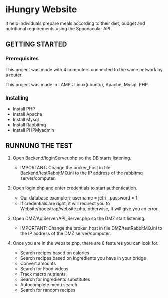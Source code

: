 # iHungry Website

It help individuals prepare meals according to their diet, budget and nutritional requirements using the Spoonacular API.


## GETTING STARTED

### Prerequisites

This project was made with 4 computers connected to the same network by a router.

This project was made in LAMP : Linux(ubuntu), Apache, Mysql, PHP.


  
### Installing
 
- Install PHP
- Install Apache
- Install Mysql
- Install Rabbitmq
- Install PHPMyadmin

## RUNNUNG THE TEST

1. Open Backend/loginServer.php so the DB starts listening. 
    - IMPORTANT: Change the broker_host in file Backend/testRabbitMQ.ini to the IP 
address of the rabbitmq server/computer.

2. Open login.php and enter credentials to start authentication.
    - Our database example-> username = jefri , password = 1
    - If credentials are right, it will redirect you to Website/bootstrap/website.php, otherwise, It will give you
    an error.
  
3. Open DMZ/ApiServer/API_Server.php so the DMZ start listening.
    - IMPORTANT: Change the broker_host in file DMZ/testRabbitMQ.ini to the IP 
address of the DMZ server/computer.
      
3. Once you are in the website.php, there are 8 features you can look for.
    - Search recipes based on calories
    - Search recipes based on Ingredients you have in your bridge
    - Convert amounts
    - Search for Food videos
    - Track macro nutrients
    - Search for ingredients substitutes
    - Autocomplete menu search
    - Search for random recipes

